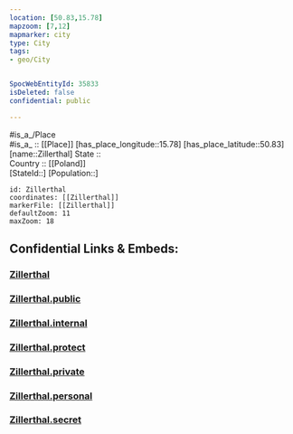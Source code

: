 ```yaml
---
location: [50.83,15.78] 
mapzoom: [7,12] 
mapmarker: city 
type: City
tags:
- geo/City


SpocWebEntityId: 35833
isDeleted: false
confidential: public

---
```

#is_a_/Place  
#is_a_ :: [[Place]] 
[has_place_longitude::15.78] 
[has_place_latitude::50.83] 
[name::Zillerthal] 
State ::  
Country :: [[Poland]]  
[StateId::] 
[Population::] 



```leaflet
id: Zillerthal
coordinates: [[Zillerthal]] 
markerFile: [[Zillerthal]] 
defaultZoom: 11 
maxZoom: 18
```


## Confidential Links & Embeds: 

### [Zillerthal](/_Standards/Earth/Continent/Europe/Europe~East/Poland/Provinces~Poland/Lower_Silesian/City/Zillerthal.md) 

### [Zillerthal.public](/_public/Earth/Continent/Europe/Europe~East/Poland/Provinces~Poland/Lower_Silesian/City/Zillerthal.public.md) 

### [Zillerthal.internal](/_internal/Earth/Continent/Europe/Europe~East/Poland/Provinces~Poland/Lower_Silesian/City/Zillerthal.internal.md) 

### [Zillerthal.protect](/_protect/Earth/Continent/Europe/Europe~East/Poland/Provinces~Poland/Lower_Silesian/City/Zillerthal.protect.md) 

### [Zillerthal.private](/_private/Earth/Continent/Europe/Europe~East/Poland/Provinces~Poland/Lower_Silesian/City/Zillerthal.private.md) 

### [Zillerthal.personal](/_personal/Earth/Continent/Europe/Europe~East/Poland/Provinces~Poland/Lower_Silesian/City/Zillerthal.personal.md) 

### [Zillerthal.secret](/_secret/Earth/Continent/Europe/Europe~East/Poland/Provinces~Poland/Lower_Silesian/City/Zillerthal.secret.md)

